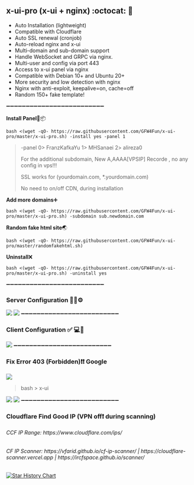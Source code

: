 ## x-ui-pro (x-ui + nginx) :octocat:	:open_file_folder:	
- Auto Installation (lightweight)
- Compatible with Cloudflare
- Auto SSL renewal (cronjob)
- Auto-reload nginx and x-ui
- Multi-domain and sub-domain support
- Handle WebSocket and GRPC via nginx.
- Multi-user and config via port 443
- Access to x-ui panel via nginx
- Compatible with Debian 10+ and Ubuntu 20+
- More security and low detection with nginx
- Nginx with anti-exploit, keepalive=on, cache=off
- Random 150+ fake template!
  
➖➖➖➖➖➖➖➖➖➖➖➖➖➖➖➖➖➖➖➖➖➖➖➖➖

**Install Panel**:dvd::package:

```
bash <(wget -qO- https://raw.githubusercontent.com/GFW4Fun/x-ui-pro/master/x-ui-pro.sh) -install yes -panel 1
```
> -panel 0> FranzKafkaYu 1> MHSanaei 2> alireza0
> 
> For the additional subdomain, New A,AAAA[VPSIP] Recorde , no any config in vps!!!
>
> SSL works for (yourdomain.com, *.yourdomain.com)
>
> No need to on/off CDN, during installation
>
**Add more domains**:heavy_plus_sign:	
```
bash <(wget -qO- https://raw.githubusercontent.com/GFW4Fun/x-ui-pro/master/x-ui-pro.sh) -subdomain sub.newdomain.com
```

**Random fake html site**:earth_asia:	
```
bash <(wget -qO- https://raw.githubusercontent.com/GFW4Fun/x-ui-pro/master/randomfakehtml.sh)
```

**Uninstall**:x:
```
bash <(wget -qO- https://raw.githubusercontent.com/GFW4Fun/x-ui-pro/master/x-ui-pro.sh) -uninstall yes
```

➖➖➖➖➖➖➖➖➖➖➖➖➖➖➖➖➖➖➖➖➖➖➖➖➖
### Server Configuration :wrench:🐧⚙️
![](https://raw.githubusercontent.com/GFW4Fun/x-ui-pro/master/media/admin_config.png)
![](https://raw.githubusercontent.com/GFW4Fun/x-ui-pro/master/media/trojan_grpc_admin.png)
➖➖➖➖➖➖➖➖➖➖➖➖➖➖➖➖➖➖➖➖➖➖➖➖➖
### Client Configuration :white_check_mark:	:computer:🔌
![](https://raw.githubusercontent.com/GFW4Fun/x-ui-pro/master/media/client_config.png)
➖➖➖➖➖➖➖➖➖➖➖➖➖➖➖➖➖➖➖➖➖➖➖➖➖
### Fix Error 403 (Forbidden)❗️❗️ Google
![](https://raw.githubusercontent.com/GFW4Fun/x-ui-pro/master/media/error403Google.png)
> bash > x-ui
> 
![](https://raw.githubusercontent.com/GFW4Fun/x-ui-pro/master/media/warp.png)
![](https://raw.githubusercontent.com/GFW4Fun/x-ui-pro/master/media/xui-warp.png)
➖➖➖➖➖➖➖➖➖➖➖➖➖➖➖➖➖➖➖➖➖➖➖➖➖
### Cloudflare Find Good IP (VPN off❗ during scanning)
<h6>CCF IP Range: https://www.cloudflare.com/ips/</h6>
<h6>CF IP Scanner: https://vfarid.github.io/cf-ip-scanner/ | https://cloudflare-scanner.vercel.app | https://ircfspace.github.io/scanner/</h6>


[![Star History Chart](https://api.star-history.com/svg?repos=GFW4Fun/x-ui-pro)](https://star-history.com/#GFW4Fun/x-ui-pro)
